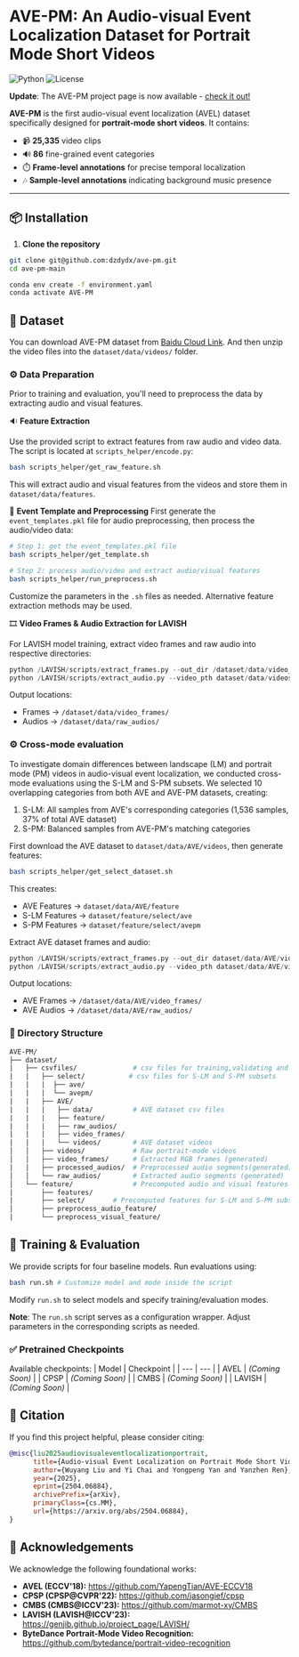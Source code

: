 # AVE-PM: An Audio-visual Event Localization Dataset for Portrait Mode Short Videos

![Python](https://img.shields.io/badge/Python-3.8+-blue.svg)
![License](https://img.shields.io/badge/license-MIT-green.svg)

**Update**: The AVE-PM project page is now available - [check it out!](https://dzdydx.github.io/ave-pm-homepage/)

**AVE-PM** is the first audio-visual event localization (AVEL) dataset specifically designed for **portrait-mode short videos**. It contains:

- 📹 **25,335** video clips
- 🔊 **86** fine-grained event categories
- ⏱️ **Frame-level annotations** for precise temporal localization
- 🎶 **Sample-level annotations** indicating background music presence

---

## 📦 Installation

1. **Clone the repository**

```bash
git clone git@github.com:dzdydx/ave-pm.git
cd ave-pm-main

conda env create -f environment.yaml
conda activate AVE-PM
```

## 📁 Dataset

You can download AVE-PM dataset from [Baidu Cloud Link](https://pan.baidu.com/s/1ErDp1zVEe0mugVMmQFbqow?pwd=2979). And then unzip the video files into the `dataset/data/videos/` folder.

### ⚙️ Data Preparation
Prior to training and evaluation, you'll need to preprocess the data by extracting audio and visual features.

🔉 **Feature Extraction**

Use the provided script to extract features from raw audio and video data. The script is located at `scripts_helper/encode.py`:

``` bash 
bash scripts_helper/get_raw_feature.sh
```

This will extract audio and visual features from the videos and store them in `dataset/data/features`.

🧠 **Event Template and Preprocessing**
First generate the `event_templates.pkl` file for audio preprocessing, then process the audio/video data:

``` bash
# Step 1: get the event_templates.pkl file
bash scripts_helper/get_template.sh

# Step 2: process audio/video and extract audio/visual features
bash scripts_helper/run_preprocess.sh
```

Customize the parameters in the `.sh` files as needed. Alternative feature extraction methods may be used.


🎞️ **Video Frames & Audio Extraction for LAVISH**

For LAVISH model training, extract video frames and raw audio into respective directories:

```python
python /LAVISH/scripts/extract_frames.py --out_dir /dataset/data/video_frames/ --video_dir dataset/data/videos/
python /LAVISH/scripts/extract_audio.py --video_pth dataset/data/videos/ --save_pth dataset/data/raw_audios
```

Output locations:
- Frames → `/dataset/data/video_frames/`
- Audios → `/dataset/data/raw_audios/`
  

### ⚙️ Cross-mode evaluation
To investigate domain differences between landscape (LM) and portrait mode (PM) videos in audio-visual event localization, we conducted cross-mode evaluations using the S-LM and S-PM subsets. We selected 10 overlapping categories from both AVE and AVE-PM datasets, creating:

1. S-LM: All samples from AVE's corresponding categories (1,536 samples, 37% of total AVE dataset)
2. S-PM: Balanced samples from AVE-PM's matching categories

First download the AVE dataset to `dataset/data/AVE/videos`, then generate features:

```bash 
bash scripts_helper/get_select_dataset.sh
```

This creates:
- AVE Features → `dataset/data/AVE/feature`
- S-LM Features → `dataset/feature/select/ave`
- S-PM Features → `dataset/feature/select/avepm`

Extract AVE dataset frames and audio:

```python
python /LAVISH/scripts/extract_frames.py --out_dir dataset/data/AVE/video_frames --video_dir dataset/data/AVE/videos/
python /LAVISH/scripts/extract_audio.py --video_pth dataset/data/AVE/videos/ --save_pth dataset/data/AVE/raw_audios
```

Output locations:
- AVE Frames → `/dataset/data/AVE/video_frames/`
- AVE Audios → `/dataset/data/AVE/raw_audios/`

### 📂 Directory Structure

```graphql
AVE-PM/
├── dataset/
|	├── csvfiles/			   # csv files for training,validating and testing
|	|   ├── select/			  # csv files for S-LM and S-PM subsets
|	|   |  ├── ave/
|   |   |  └── avepm/
|   |	├── AVE/
|   |	|	├── data/          # AVE dataset csv files
|   |	|	├── feature/
|   |	|	├── raw_audios/
|   |	|	├── video_frames/
|   |	|	└── videos/        # AVE dataset videos
│   │   ├── videos/            # Raw portrait-mode videos
│   │   ├── video_frames/      # Extracted RGB frames (generated)
|	|	├── processed_audios/  # Preprocessed audio segments(generated)
│   │   └── raw_audios/        # Extracted audio segments (generated)
│   └── feature/			   # Precomputed audio and visual features
|       ├── features/  
|       ├── select/       # Precomputed features for S-LM and S-PM subsets
│       ├── preprocess_audio_feature/   
|       └── preprocess_visual_feature/
```

## 🚀 Training & Evaluation

We provide scripts for four baseline models. Run evaluations using:

```bash
bash run.sh # Customize model and mode inside the script
```

Modify `run.sh` to select models and specify training/evaluation modes.

**Note**: The `run.sh` script serves as a configuration wrapper. Adjust parameters in the corresponding scripts as needed.

### ✅ Pretrained Checkpoints

Available checkpoints:
 | Model | Checkpoint | 
 | --- | --- | 
 | AVEL | *(Coming Soon)* | 
 | CPSP | *(Coming Soon)* | 
 | CMBS | *(Coming Soon)* | 
 | LAVISH | *(Coming Soon)* | 



## 📌 Citation

If you find this project helpful, please consider citing:

```bibtex
@misc{liu2025audiovisualeventlocalizationportrait,
      title={Audio-visual Event Localization on Portrait Mode Short Videos}, 
      author={Wuyang Liu and Yi Chai and Yongpeng Yan and Yanzhen Ren},
      year={2025},
      eprint={2504.06884},
      archivePrefix={arXiv},
      primaryClass={cs.MM},
      url={https://arxiv.org/abs/2504.06884}, 
}
```



## 🙏 Acknowledgements

We acknowledge the following foundational works:

- **AVEL (ECCV'18):**
   https://github.com/YapengTian/AVE-ECCV18
- **CPSP (CPSP@CVPR'22):**
   https://github.com/jasongief/cpsp
- **CMBS (CMBS@ICCV'23):**
   https://github.com/marmot-xy/CMBS
- **LAVISH (LAVISH@ICCV'23):**
   https://genjib.github.io/project_page/LAVISH/
- **ByteDance Portrait-Mode Video Recognition:**
   https://github.com/bytedance/portrait-video-recognition



